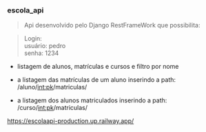 ### escola_api 

> Api desenvolvido pelo Django RestFrameWork que possibilita:

>Login: </br>
usuário: pedro</br>
senha: 1234</br>

- listagem de alunos, matrículas e cursos e filtro por nome

- a listagem das matrículas de um aluno inserindo a path:</br>
/aluno/<int:pk>/matriculas/

- a listagem dos alunos matriculados inserindo a path:</br>
/curso/<int:pk>/matriculas/




https://escolaapi-production.up.railway.app/
